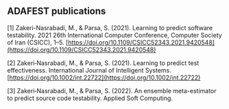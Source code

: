 ## ADAFEST publications

[1] Zakeri-Nasrabadi, M., & Parsa, S. (2021). Learning to predict software testability. 2021 26th International Computer Conference, Computer Society of Iran (CSICC), 1–5. [https://doi.org/10.1109/CSICC52343.2021.9420548](https://doi.org/10.1109/CSICC52343.2021.9420548)

[2] Zakeri‐Nasrabadi, M., & Parsa, S. (2021). Learning to predict test effectiveness. International Journal of Intelligent Systems. [https://doi.org/10.1002/int.22722](https://doi.org/10.1002/int.22722)

[3] Zakeri‐Nasrabadi, M., & Parsa, S. (2022). An ensemble meta-estimator to predict source code testability. Applied Soft Computing.

